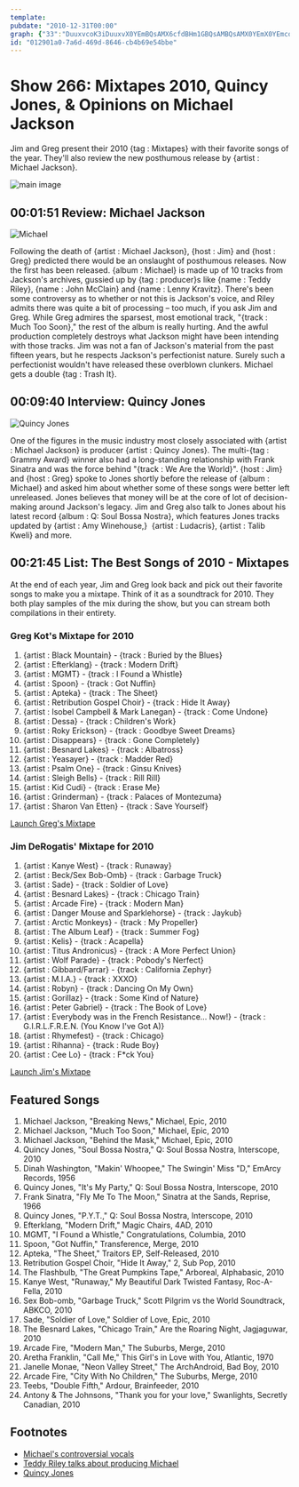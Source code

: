 ```yaml
---
template: 
pubdate: "2010-12-31T00:00"
graph: {"33":"DuuxvcoK3iDuuxvX0YEmBQsAMX6cfdBHm1GBQsAMBQsAMX0YEmX0YEmcoK3iX0YEmonDs8X0YEmb1QxDBM99BX0YEm3koZSonDs83koZSb1QxD3koZSBM99B","G4":"DuuxvX0YEmDuuxvfs5OUY3RCifs5OUY3RCipju5MmUkQQpju5MleUpupju5MYj5l9pju5M","109":"EOXVhSbjSBBKRaHkCE1VBKRaHtLUuo5y4ul6efhf9wuoSNQRu5BB5oSXkhESBBVOjBKtKeIQRELIZr1EBIz9dBKrLP6arrJylHOr70aVKRq8bkBHLLvVacLs2KCfvBHLLvVNyZFlJpSfTMpdkjp71OijZLipviZg3PR2Pbc8lcBB1HBgTBgbLv1hgX66a0BAy8PeVv5SJPojUYN4qRtLUuoxSeGgBA3LOBJF9urJJEGtAVBH514hva69ovNMyB5hs0SU6xs3jBLCAo2b4bZxP6UL0tvhwnjZ6uBBiU4xXJ0iDzrrJbEhdzQ8JCBuaVmaBHCeIEw5n0BA2RlquqW0BG3aKGGa0F1y0sflB6tl"}
id: "012901a0-7a6d-469d-8646-cb4b69e54bbe"
---
```






# Show 266: Mixtapes 2010, Quincy Jones, & Opinions on Michael Jackson

Jim and Greg present their 2010 {tag : Mixtapes} with their favorite songs of the year. They'll also review the new posthumous release by {artist : Michael Jackson}.

![main image](https://static.soundopinions.org/images/mixtapes.jpg)



## 00:01:51 Review: Michael Jackson

![Michael](https://static.soundopinions.org/assets/266/330.jpg)

Following the death of {artist : Michael Jackson}, {host : Jim} and {host : Greg} predicted there would be an onslaught of posthumous releases. Now the first has been released. {album : Michael} is made up of 10 tracks from Jackson's archives, gussied up by {tag : producer}s like {name : Teddy Riley}, {name : John McClain} and {name : Lenny Kravitz}. There's been some controversy as to whether or not this is Jackson's voice, and Riley admits there was quite a bit of processing – too much, if you ask Jim and Greg. While Greg admires the sparsest, most emotional track, "{track : Much Too Soon}," the rest of the album is really hurting. And the awful production completely destroys what Jackson might have been intending with those tracks. Jim was not a fan of Jackson's material from the past fifteen years, but he respects Jackson's perfectionist nature. Surely such a perfectionist wouldn't have released these overblown clunkers. Michael gets a double {tag : Trash It}.



## 00:09:40 Interview: Quincy Jones

![Quincy Jones](https://static.soundopinions.org/assets/266/G40.jpg)

One of the figures in the music industry most closely associated with {artist : Michael Jackson} is producer {artist : Quincy Jones}. The multi-{tag : Grammy Award} winner also had a long-standing relationship with Frank Sinatra and was the force behind "{track : We Are the World}". {host : Jim} and {host : Greg} spoke to Jones shortly before the release of {album : Michael} and asked him about whether some of these songs were better left unreleased. Jones believes that money will be at the core of lot of decision-making around Jackson's legacy. Jim and Greg also talk to Jones about his latest record {album : Q: Soul Bossa Nostra}, which features Jones tracks updated by {artist : Amy Winehouse,}  {artist : Ludacris}, {artist : Talib Kweli} and more.



## 00:21:45 List: The Best Songs of 2010 - Mixtapes

At the end of each year, Jim and Greg look back and pick out their favorite songs to make you a mixtape. Think of it as a soundtrack for 2010. They both play samples of the mix during the show, but you can stream both compilations in their entirety.


### Greg Kot's Mixtape for 2010

1. {artist : Black Mountain} - {track : Buried by the Blues}
2. {artist : Efterklang} - {track : Modern Drift}
3. {artist : MGMT} - {track : I Found a Whistle}
4. {artist : Spoon} - {track : Got Nuffin}
5. {artist : Apteka} - {track : The Sheet}
6. {artist : Retribution Gospel Choir} - {track : Hide It Away}
7. {artist : Isobel Campbell & Mark Lanegan} - {track : Come Undone}
8. {artist : Dessa} - {track : Children's Work}
9. {artist : Roky Erickson} - {track : Goodbye Sweet Dreams}
10. {artist : Disappears} - {track : Gone Completely}
11. {artist : Besnard Lakes} - {track : Albatross}
12. {artist : Yeasayer} - {track : Madder Red}
13. {artist : Psalm One} - {track : Ginsu Knives}
14. {artist : Sleigh Bells} - {track : Rill Rill}
15. {artist : Kid Cudi} - {track : Erase Me}
16. {artist : Grinderman} - {track : Palaces of Montezuma}
17. {artist : Sharon Van Etten} - {track : Save Yourself}

[Launch Greg's Mixtape](http://www.soundopinions.org/mixtapes/2010/greg/myWimpy.html)


### Jim DeRogatis' Mixtape for 2010

1. {artist : Kanye West} - {track : Runaway}
2. {artist : Beck/Sex Bob-Omb} - {track : Garbage Truck}
3. {artist : Sade} - {track : Soldier of Love}
4. {artist : Besnard Lakes} - {track : Chicago Train}
5. {artist : Arcade Fire} - {track : Modern Man}
6. {artist : Danger Mouse and Sparklehorse} - {track : Jaykub}
7. {artist : Arctic Monkeys} - {track : My Propeller}
8. {artist : The Album Leaf} - {track : Summer Fog}
9. {artist : Kelis} - {track : Acapella}
10. {artist : Titus Andronicus} - {track : A More Perfect Union}
11. {artist : Wolf Parade} - {track : Pobody's Nerfect}
12. {artist : Gibbard/Farrar} - {track : California Zephyr}
13. {artist : M.I.A.} - {track : XXXO}
14. {artist : Robyn} - {track : Dancing On My Own}
15. {artist : Gorillaz} - {track : Some Kind of Nature}
16. {artist : Peter Gabriel} - {track : The Book of Love}
17. {artist : Everybody was in the French Resistance... Now!} - {track : G.I.R.L.F.R.E.N. (You Know I've Got A)}
18. {artist : Rhymefest} - {track : Chicago}
19. {artist : Rihanna} - {track : Rude Boy}
20. {artist : Cee Lo} - {track : F*ck You}

[Launch Jim's Mixtape](http://www.soundopinions.org/mixtapes/2010/jim/myWimpy.html)



## Featured Songs

1. Michael Jackson, "Breaking News," Michael, Epic, 2010
2. Michael Jackson, "Much Too Soon," Michael, Epic, 2010
3. Michael Jackson, "Behind the Mask," Michael, Epic, 2010
4. Quincy Jones, "Soul Bossa Nostra," Q: Soul Bossa Nostra, Interscope, 2010
5. Dinah Washington, "Makin' Whoopee," The Swingin' Miss "D," EmArcy Records, 1956
6. Quincy Jones, "It's My Party," Q: Soul Bossa Nostra, Interscope, 2010
7. Frank Sinatra, "Fly Me To The Moon," Sinatra at the Sands, Reprise, 1966
8. Quincy Jones, "P.Y.T.," Q: Soul Bossa Nostra, Interscope, 2010
9. Efterklang, "Modern Drift," Magic Chairs, 4AD, 2010
10. MGMT, "I Found a Whistle," Congratulations, Columbia, 2010
11. Spoon, "Got Nuffin," Transference, Merge, 2010
12. Apteka, "The Sheet," Traitors EP, Self-Released, 2010
13. Retribution Gospel Choir, "Hide It Away," 2, Sub Pop, 2010
14. The Flashbulb, "The Great Pumpkins Tape," Arboreal, Alphabasic, 2010
15. Kanye West, "Runaway," My Beautiful Dark Twisted Fantasy, Roc-A-Fella, 2010
16. Sex Bob-omb, "Garbage Truck," Scott Pilgrim vs the World Soundtrack, ABKCO, 2010
17. Sade, "Soldier of Love," Soldier of Love, Epic, 2010
18. The Besnard Lakes, "Chicago Train," Are the Roaring Night, Jagjaguwar, 2010
19. Arcade Fire, "Modern Man," The Suburbs, Merge, 2010
20. Aretha Franklin, "Call Me," This Girl's in Love with You, Atlantic, 1970
21. Janelle Monae, "Neon Valley Street," The ArchAndroid, Bad Boy, 2010
22. Arcade Fire, "City With No Children," The Suburbs, Merge, 2010
23. Teebs, "Double Fifth," Ardour, Brainfeeder, 2010
24. Antony & The Johnsons, "Thank you for your love," Swanlights, Secretly Canadian, 2010



## Footnotes

- [Michael's controversial vocals](http://music-mix.ew.com/2010/11/11/michael-jackson-breaking-news-estate/)
- [Teddy Riley talks about producing Michael](http://www.bbc.co.uk/newsbeat/11957645)
- [Quincy Jones](http://www.quincyjones.com/)
